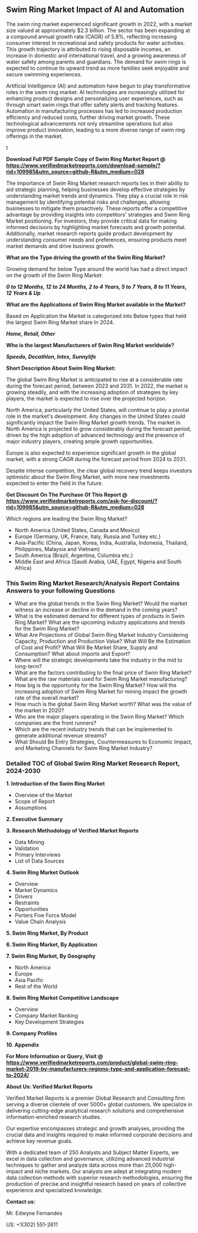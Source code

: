 <h2>Swim Ring Market Impact of AI and Automation</h2><p>The swim ring market experienced significant growth in 2022, with a market size valued at approximately $2.3 billion. The sector has been expanding at a compound annual growth rate (CAGR) of 5.8%, reflecting increasing consumer interest in recreational and safety products for water activities. This growth trajectory is attributed to rising disposable incomes, an increase in domestic and international travel, and a growing awareness of water safety among parents and guardians. The demand for swim rings is expected to continue its upward trend as more families seek enjoyable and secure swimming experiences.</p><p>Artificial Intelligence (AI) and automation have begun to play transformative roles in the swim ring market. AI technologies are increasingly utilized for enhancing product designs and personalizing user experiences, such as through smart swim rings that offer safety alerts and tracking features. Automation in manufacturing processes has led to increased production efficiency and reduced costs, further driving market growth. These technological advancements not only streamline operations but also improve product innovation, leading to a more diverse range of swim ring offerings in the market.</p>t</p><p id="" class=""><strong>Download Full PDF Sample Copy of Swim Ring Market Report @ <a href="https://www.verifiedmarketreports.com/download-sample/?rid=109985&utm_source=github-R&utm_medium=028" target="_blank">https://www.verifiedmarketreports.com/download-sample/?rid=109985&utm_source=github-R&utm_medium=028</a></strong></p><p>The importance of&nbsp;Swim Ring Market research reports lies in their ability to aid strategic planning, helping businesses develop effective strategies by understanding market trends and dynamics. They play a crucial role in risk management by identifying potential risks and challenges, allowing businesses to mitigate them proactively. These reports offer a competitive advantage by providing insights into competitors' strategies and Swim Ring Market positioning. For investors, they provide critical data for making informed decisions by highlighting market forecasts and growth potential. Additionally, market research reports guide product development by understanding consumer needs and preferences, ensuring products meet market demands and drive business growth.</p><p><strong>What are the&nbsp;Type driving the growth of the Swim Ring Market?</strong></p><p id="" class="">Growing demand for below Type around the world has had a direct impact on the growth of the Swim Ring Market:</p><em><strong>0 to 12 Months, 12 to 24 Months, 2 to 4 Years, 5 to 7 Years, 8 to 11 Years, 12 Years & Up</strong></em></p><strong>What are the&nbsp;Applications&nbsp;of Swim Ring Market available in the Market?</strong></p><p id="" class="">Based on Application the Market is categorized into Below types that held the largest Swim Ring Market share In 2024.</p><em><strong>Home, Retail, Other</strong></em></p><strong>Who is the largest Manufacturers of Swim Ring Market worldwide?</strong></p><p><em><strong>Speedo, Decathlon, Intex, Sunnylife</strong></em></p><p id="" class=""><strong>Short Description About Swim Ring Market:</strong></p><p>The global Swim Ring Market is anticipated to rise at a considerable rate during the forecast period, between 2023 and 2031. In 2022, the market is growing steadily, and with the increasing adoption of strategies by key players, the market is expected to rise over the projected horizon.</p><p>North America, particularly the United States, will continue to play a pivotal role in the market's development. Any changes in the United States could significantly impact the Swim Ring Market growth trends. The market in North America is projected to grow considerably during the forecast period, driven by the high adoption of advanced technology and the presence of major industry players, creating ample growth opportunities.</p><p>Europe is also expected to experience significant growth in the global market, with a strong CAGR during the forecast period from 2024 to 2031.</p><p>Despite intense competition, the clear global recovery trend keeps investors optimistic about the Swim Ring Market, with more new investments expected to enter the field in the future.</p><p id="" class=""><strong>Get Discount On The Purchase Of This Report @ <a href="https://www.verifiedmarketreports.com/ask-for-discount/?rid=109985&utm_source=github-R&utm_medium=028" target="_blank">https://www.verifiedmarketreports.com/ask-for-discount/?rid=109985&utm_source=github-R&utm_medium=028</a></strong></p>Which regions are leading the Swim Ring Market?</p><ul><li>North America (United States, Canada and Mexico)</li><li>Europe (Germany, UK, France, Italy, Russia and Turkey etc.)</li><li>Asia-Pacific (China, Japan, Korea, India, Australia, Indonesia, Thailand, Philippines, Malaysia and Vietnam)</li><li>South America (Brazil, Argentina, Columbia etc.)</li><li>Middle East and Africa (Saudi Arabia, UAE, Egypt, Nigeria and South Africa)</li></ul><h3 id="" class="">This Swim Ring Market Research/Analysis Report Contains Answers to your following Questions</h3><ul><li>What are the global trends in the Swim Ring Market? Would the market witness an increase or decline in the demand in the coming years?</li><li>What is the estimated demand for different types of products in Swim Ring Market? What are the upcoming industry applications and trends for the Swim Ring Market?</li><li>What Are Projections of Global Swim Ring Market Industry Considering Capacity, Production and Production Value? What Will Be the Estimation of Cost and Profit? What Will Be Market Share, Supply and Consumption? What about imports and Export?</li><li>Where will the strategic developments take the industry in the mid to long-term?</li><li>What are the factors contributing to the final price of Swim Ring Market? What are the raw materials used for Swim Ring Market manufacturing?</li><li>How big is the opportunity for the Swim Ring Market? How will the increasing adoption of Swim Ring Market for mining impact the growth rate of the overall market?</li><li>How much is the global Swim Ring Market worth? What was the value of the market In 2020?</li><li>Who are the major players operating in the Swim Ring Market? Which companies are the front runners?</li><li>Which are the recent industry trends that can be implemented to generate additional revenue streams?</li><li>What Should Be Entry Strategies, Countermeasures to Economic Impact, and Marketing Channels for Swim Ring Market Industry?</li></ul><h3 id="" class="">Detailed TOC of Global Swim Ring Market Research Report, 2024-2030</h3><p id="" class=""><strong>1. Introduction of the Swim Ring Market</strong></p><ul><li>Overview of the Market</li><li>Scope of Report</li><li>Assumptions</li></ul><p id="" class=""><strong>2. Executive Summary</strong></p><p id="" class=""><strong>3. Research Methodology of Verified Market Reports</strong></p><ul><li>Data Mining</li><li>Validation</li><li>Primary Interviews</li><li>List of Data Sources</li></ul><p id="" class=""><strong>4. Swim Ring Market Outlook</strong></p><ul><li>Overview</li><li>Market Dynamics</li><li>Drivers</li><li>Restraints</li><li>Opportunities</li><li>Porters Five Force Model</li><li>Value Chain Analysis</li></ul><p id="" class=""><strong>5. Swim Ring Market, By Product</strong></p><p id="" class=""><strong>6. Swim Ring Market, By Application</strong></p><p id="" class=""><strong>7. Swim Ring Market, By Geography</strong></p><ul><li>North America</li><li>Europe</li><li>Asia Pacific</li><li>Rest of the World</li></ul><p id="" class=""><strong>8. Swim Ring Market Competitive Landscape</strong></p><ul><li>Overview</li><li>Company Market Ranking</li><li>Key Development Strategies</li></ul><p id="" class=""><strong>9. Company Profiles</strong></p><p id="" class=""><strong>10. Appendix</strong></p><p id="" class=""><strong>For More Information or Query, Visit @ <a href="https://www.verifiedmarketreports.com/product/global-swim-ring-market-2019-by-manufacturers-regions-type-and-application-forecast-to-2024/" target="_blank">https://www.verifiedmarketreports.com/product/global-swim-ring-market-2019-by-manufacturers-regions-type-and-application-forecast-to-2024/</a></strong></p><p id="" class=""><strong>About Us: Verified Market Reports</strong></p><p id="" class="">Verified Market Reports is a premier Global Research and Consulting firm serving a diverse clientele of over 5000+ global customers. We specialize in delivering cutting-edge analytical research solutions and comprehensive information-enriched research studies.</p><p id="" class="">Our expertise encompasses strategic and growth analyses, providing the crucial data and insights required to make informed corporate decisions and achieve key revenue goals.</p><p id="" class="">With a dedicated team of 250 Analysts and Subject Matter Experts, we excel in data collection and governance, utilizing advanced industrial techniques to gather and analyze data across more than 25,000 high-impact and niche markets. Our analysts are adept at integrating modern data collection methods with superior research methodologies, ensuring the production of precise and insightful research based on years of collective experience and specialized knowledge.</p><p id="" class=""><strong>Contact us:</strong></p><p id="" class="">Mr. Edwyne Fernandes</p><p id="" class="">US: +1(302) 551-2611</p>